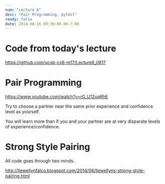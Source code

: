 ```yaml
---
num: "Lecture 6"
desc: "Pair Programming, pytest"
ready: false
date: 2018-08-16 09:30:00.00-7:00
---
```


# Code from today's lecture

<https://github.com/ucsb-cs8-m17/Lecture6_0817>

# Pair Programming

<https://www.youtube.com/watch?v=rG_U12uqRhE>

Try to choose a partner near the same prior experience and confidence level as yourself.

You will learn more than if you and your partner are at very disparate levels of experience/confidence.

# Strong Style Pairing

All code goes through two minds.

<http://llewellynfalco.blogspot.com/2014/06/llewellyns-strong-style-pairing.html>
